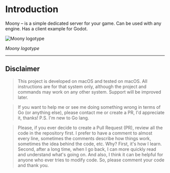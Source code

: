 # Introduction

Moony – is a simple dedicated server for your game. Can be used with any engine. Has a client example for Godot.

![Moony logotype](moony.png)

*Moony logotype*

---

## Disclaimer

> This project is developed on macOS and tested on macOS. 
> All instructions are for that system only, although 
> the project and commands may work on any other system. 
> Support will be improved later.

> If you want to help me or see me doing something wrong 
> in terms of Go (or anything else), please contact me 
> or create a PR, I'd appreciate it, thanks! 
> P.S. I'm new to Go lang.

> Please, if you ever decide to create a Pull Request (PR), 
> review all the code in the repository first. 
> I prefer to have a comment to almost every line, 
> sometimes the comments describe how things work, 
> sometimes the idea behind the code, etc. 
> Why? First, it's how I learn. 
> Second, after a long time, when I go back, 
> I can more quickly read and understand what's going on. 
> And also, I think it can be helpful for anyone who ever tries to modify code. 
> So, please comment your code and thank you.
